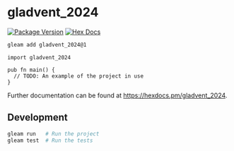 # gladvent_2024

[![Package Version](https://img.shields.io/hexpm/v/gladvent_2024)](https://hex.pm/packages/gladvent_2024)
[![Hex Docs](https://img.shields.io/badge/hex-docs-ffaff3)](https://hexdocs.pm/gladvent_2024/)

```sh
gleam add gladvent_2024@1
```
```gleam
import gladvent_2024

pub fn main() {
  // TODO: An example of the project in use
}
```

Further documentation can be found at <https://hexdocs.pm/gladvent_2024>.

## Development

```sh
gleam run   # Run the project
gleam test  # Run the tests
```
